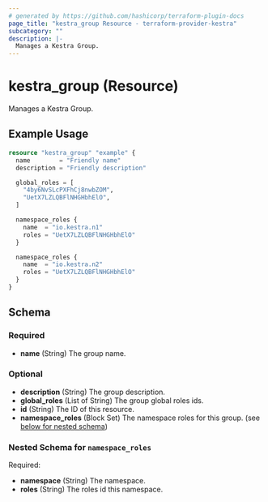 ```yaml
---
# generated by https://github.com/hashicorp/terraform-plugin-docs
page_title: "kestra_group Resource - terraform-provider-kestra"
subcategory: ""
description: |-
  Manages a Kestra Group.
---
```


# kestra_group (Resource)

Manages a Kestra Group.

## Example Usage

```terraform
resource "kestra_group" "example" {
  name        = "Friendly name"
  description = "Friendly description"

  global_roles = [
    "4by6NvSLcPXFhCj8nwbZOM",
    "UetX7LZLQBFlNHGHbhElO",
  ]

  namespace_roles {
    name  = "io.kestra.n1"
    roles = "UetX7LZLQBFlNHGHbhElO"
  }

  namespace_roles {
    name  = "io.kestra.n2"
    roles = "UetX7LZLQBFlNHGHbhElO"
  }
}
```

<!-- schema generated by tfplugindocs -->
## Schema

### Required

- **name** (String) The group name.

### Optional

- **description** (String) The group description.
- **global_roles** (List of String) The group global roles ids.
- **id** (String) The ID of this resource.
- **namespace_roles** (Block Set) The namespace roles for this group. (see [below for nested schema](#nestedblock--namespace_roles))

<a id="nestedblock--namespace_roles"></a>
### Nested Schema for `namespace_roles`

Required:

- **namespace** (String) The namespace.
- **roles** (String) The roles id this namespace.


